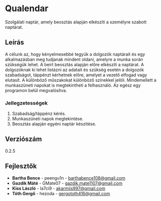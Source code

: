 
# Qualendar

Szolgálati naptár, amely beosztás alapján elkészíti a személyre szabott naptárat.

## Leírás

A célunk az, hogy kényelmesebbé tegyük a dolgozók naptárait és egy alkalmazásban meg tudjanak mindent oldani, amelyre a munka során szükségük lehet. A beírt beosztás alapján előre elkészíti a naptárat. A dolgozóknak ki lehet listázni az adatait és szükség esetén a dolgozók szabadságot, táppénzt kérhetnek előre, amelyet a vezető elfogad vagy elutasít. A különböző műszakokat különböző színekkel jelöli. Mindemellett a munkaszüneti napokat is megtekintheti a felhasználó. Az egész egy programon belül megvalósítva.

### Jellegzetességek
1. Szabadság/táppénz kérés.
2. Munkaszüneti napok megtekintése.
3. Beosztás alapján egyéni naptár készítése.

## Verziószám

0.2.5

## Fejlesztők

- **Bartha Bence** - peengu1n - barthabence108@gmail.com
- **Gazdik Máté** - GMate07 - gazdik.mate1107@gmail.com
- **Kiss László** - la7ci9 - akarmiis997@gmail.com
- **Tóth Gergő** - hezoda - gergototh416@gmail.com
